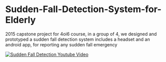# Sudden-Fall-Detection-System-for-Elderly
2015 capstone project for 4oi6 course, in a group of 4, we designed and prototyped a sudden fall detection system includes a headset and an android app, for reporting any sudden fall emergency

[![Sudden Fall Detection Youtube Video](https://i.ytimg.com/vi/g3kXx_XdUWw/hqdefault.jpg)](https://www.youtube.com/watch?v=g3kXx_XdUWw)
